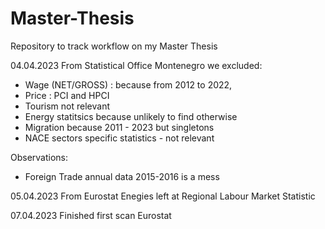 # Master-Thesis
Repository to track workflow on my Master Thesis

04.04.2023
From Statistical Office Montenegro we excluded:
- Wage (NET/GROSS) : because from 2012 to 2022,
- Price : PCI and HPCI
- Tourism not relevant
- Energy statitsics because unlikely to find otherwise
- Migration because 2011 - 2023 but singletons
- NACE sectors specific statistics - not relevant

Observations:
- Foreign Trade annual data 2015-2016 is a mess

05.04.2023
From Eurostat
Enegies left at Regional Labour Market Statistic

07.04.2023
Finished first scan Eurostat